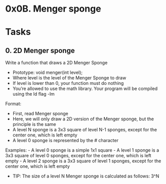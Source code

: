 # 0x0B. Menger sponge

# Tasks

## 0. 2D Menger sponge

Write a function that draws a 2D Menger Sponge

- Prototype: void menger(int level);
- Where level is the level of the Menger Sponge to draw
- If level is lower than 0, your function must do nothing
- You’re allowed to use the math library. Your program will be compiled using the ld flag -lm

Format:

- First, read Menger sponge
- Here, we will only draw a 2D version of the Menger sponge, but the principle is the same
- A level N sponge is a 3x3 square of level N-1 sponges, except for the center one, which is left empty
- A level 0 sponge is represented by the # character

Examples: - A level 0 sponge is a simple 1x1 square - A level 1 sponge is a 3x3 square of level 0 sponges, except for the center one, which is left empty - A level 2 sponge is a 3x3 square of level 1 sponges, except for the center one, which is left empty

- TIP: The size of a level N Menger sponge is calculated as follows: 3^N
